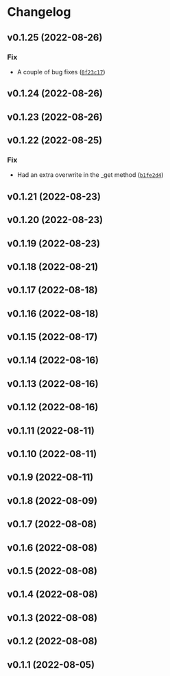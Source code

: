 # Changelog

<!--next-version-placeholder-->

## v0.1.25 (2022-08-26)
### Fix
* A couple of bug fixes ([`0f23c17`](https://github.com/hragbalian/terraset/commit/0f23c17392658ab83844141a7a5c29facd687f60))

## v0.1.24 (2022-08-26)


## v0.1.23 (2022-08-26)


## v0.1.22 (2022-08-25)
### Fix
* Had an extra overwrite in the _get method ([`b1fe2d4`](https://github.com/hragbalian/terraset/commit/b1fe2d48fb2f0daddad499a8e935ac1663f3b3d9))

## v0.1.21 (2022-08-23)


## v0.1.20 (2022-08-23)


## v0.1.19 (2022-08-23)


## v0.1.18 (2022-08-21)


## v0.1.17 (2022-08-18)


## v0.1.16 (2022-08-18)


## v0.1.15 (2022-08-17)


## v0.1.14 (2022-08-16)


## v0.1.13 (2022-08-16)


## v0.1.12 (2022-08-16)


## v0.1.11 (2022-08-11)


## v0.1.10 (2022-08-11)


## v0.1.9 (2022-08-11)


## v0.1.8 (2022-08-09)


## v0.1.7 (2022-08-08)


## v0.1.6 (2022-08-08)


## v0.1.5 (2022-08-08)


## v0.1.4 (2022-08-08)


## v0.1.3 (2022-08-08)


## v0.1.2 (2022-08-08)


## v0.1.1 (2022-08-05)

